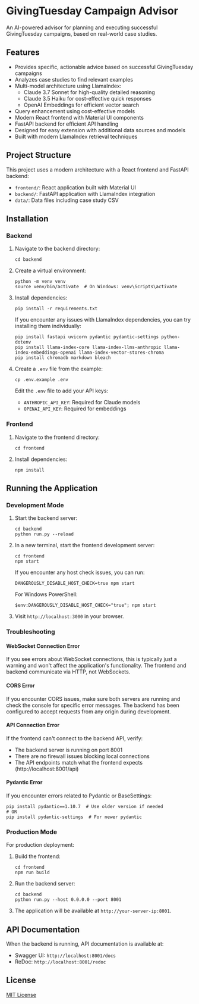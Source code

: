 # GivingTuesday Campaign Advisor

An AI-powered advisor for planning and executing successful GivingTuesday campaigns, based on real-world case studies.

## Features

- Provides specific, actionable advice based on successful GivingTuesday campaigns
- Analyzes case studies to find relevant examples
- Multi-model architecture using LlamaIndex:
  - Claude 3.7 Sonnet for high-quality detailed reasoning 
  - Claude 3.5 Haiku for cost-effective quick responses
  - OpenAI Embeddings for efficient vector search
- Query enhancement using cost-effective models
- Modern React frontend with Material UI components
- FastAPI backend for efficient API handling
- Designed for easy extension with additional data sources and models
- Built with modern LlamaIndex retrieval techniques

## Project Structure

This project uses a modern architecture with a React frontend and FastAPI backend:

- `frontend/`: React application built with Material UI
- `backend/`: FastAPI application with LlamaIndex integration
- `data/`: Data files including case study CSV

## Installation

### Backend

1. Navigate to the backend directory:
   ```
   cd backend
   ```

2. Create a virtual environment:
   ```
   python -m venv venv
   source venv/bin/activate  # On Windows: venv\Scripts\activate
   ```

3. Install dependencies:
   ```
   pip install -r requirements.txt
   ```

   If you encounter any issues with LlamaIndex dependencies, you can try installing them individually:
   ```
   pip install fastapi uvicorn pydantic pydantic-settings python-dotenv
   pip install llama-index-core llama-index-llms-anthropic llama-index-embeddings-openai llama-index-vector-stores-chroma
   pip install chromadb markdown bleach
   ```

4. Create a `.env` file from the example:
   ```
   cp .env.example .env
   ```
   
   Edit the `.env` file to add your API keys:
   - `ANTHROPIC_API_KEY`: Required for Claude models
   - `OPENAI_API_KEY`: Required for embeddings

### Frontend

1. Navigate to the frontend directory:
   ```
   cd frontend
   ```

2. Install dependencies:
   ```
   npm install
   ```

## Running the Application

### Development Mode

1. Start the backend server:
   ```
   cd backend
   python run.py --reload
   ```

2. In a new terminal, start the frontend development server:
   ```
   cd frontend
   npm start
   ```
   
   If you encounter any host check issues, you can run:
   ```
   DANGEROUSLY_DISABLE_HOST_CHECK=true npm start
   ```
   
   For Windows PowerShell:
   ```
   $env:DANGEROUSLY_DISABLE_HOST_CHECK="true"; npm start
   ```

3. Visit `http://localhost:3000` in your browser.

### Troubleshooting

#### WebSocket Connection Error
If you see errors about WebSocket connections, this is typically just a warning and won't affect the application's functionality. The frontend and backend communicate via HTTP, not WebSockets.

#### CORS Error
If you encounter CORS issues, make sure both servers are running and check the console for specific error messages. The backend has been configured to accept requests from any origin during development.

#### API Connection Error
If the frontend can't connect to the backend API, verify:
- The backend server is running on port 8001
- There are no firewall issues blocking local connections
- The API endpoints match what the frontend expects (http://localhost:8001/api)

#### Pydantic Error
If you encounter errors related to Pydantic or BaseSettings:
```
pip install pydantic==1.10.7  # Use older version if needed
# OR
pip install pydantic-settings  # For newer pydantic
```

### Production Mode

For production deployment:

1. Build the frontend:
   ```
   cd frontend
   npm run build
   ```

2. Run the backend server:
   ```
   cd backend
   python run.py --host 0.0.0.0 --port 8001
   ```

3. The application will be available at `http://your-server-ip:8001`.

## API Documentation

When the backend is running, API documentation is available at:
- Swagger UI: `http://localhost:8001/docs`
- ReDoc: `http://localhost:8001/redoc`

## License

[MIT License](LICENSE)

